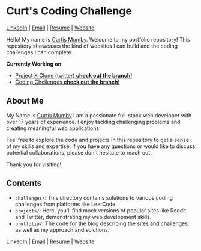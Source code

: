 # Curt's Coding Challenge 

[LinkedIn](https://www.linkedin.com/in/curtis-mumby-29441474/) | [Email](mailto:curtis.mumby@gmail.com) | [Resume](https://github.com/cmumby/curtscodingchallenge/blob/main/documents/curtis_mumby_resume.pdf) | [Website](https://curtscode.com)

Hello! My name is [Curtis Mumby](https://www.linkedin.com/in/curtis-mumby-29441474/).
 Welcome to my portfolio repository! This repository showcases the kind of websites I can build and the coding challenges I can complete. 

**Currently Working on**: 
- [Project X Clone (twitter) **check out the branch!**](https://github.com/cmumby/curtscodingchallenge/tree/cmumby/twitter-clone/projects/twitter-clone)
- [Coding Chellenges **check out the branch!**](https://github.com/cmumby/curtscodingchallenge/tree/cmumby/code-challenge/challenges)

## About Me

My Name is [Curtis Mumby](https://www.linkedin.com/in/curtis-mumby-29441474/) I am a passionate full-stack web developer with over 17 years of experience. I enjoy tackling challenging problems and creating meaningful web applications. 

Feel free to explore the code and projects in this repository to get a sense of my skills and expertise. If you have any questions or would like to discuss potential collaborations, please don't hesitate to reach out.

Thank you for visiting!

## Contents
- `challenges/`: This directory contains solutions to various coding challenges from platforms like LeetCode.
- `projects/`: Here, you'll find mock versions of popular sites like Reddit and Twitter, demonstrating my web development skills.
- `protfolio/`: The code for the blog describing the sites and challenges, as well as my approach and solutions.




[LinkedIn](https://www.linkedin.com/in/curtis-mumby-29441474/) | [Email](mailto:curtis.mumby@gmail.com) | [Resume](http://placeholder.replace) | [Website](https://curtscode.com)
